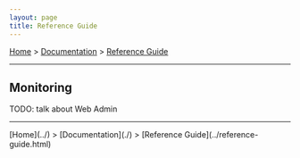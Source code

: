```yaml
---
layout: page
title: Reference Guide
---
```


[Home](../) > [Documentation](./) > [Reference Guide](../reference-guide.html)

<hr/>

## Monitoring

TODO: talk about Web Admin



<hr/>
[Home](../) > [Documentation](./) > [Reference Guide](../reference-guide.html)